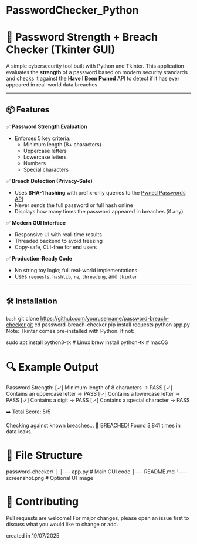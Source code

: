 # PasswordChecker_Python

# 🔐 Password Strength + Breach Checker (Tkinter GUI)

A simple cybersecurity tool built with Python and Tkinter. This application evaluates the **strength** of a password based on modern security standards and checks it against the **Have I Been Pwned** API to detect if it has ever appeared in real-world data breaches.

---

## 📦 Features

✅ **Password Strength Evaluation**  
- Enforces 5 key criteria:
  - Minimum length (8+ characters)
  - Uppercase letters
  - Lowercase letters
  - Numbers
  - Special characters

✅ **Breach Detection (Privacy-Safe)**  
- Uses **SHA-1 hashing** with prefix-only queries to the [Pwned Passwords API](https://haveibeenpwned.com/API/v3#SearchingPwnedPasswordsByRange)
- Never sends the full password or full hash online
- Displays how many times the password appeared in breaches (if any)

✅ **Modern GUI Interface**  
- Responsive UI with real-time results
- Threaded backend to avoid freezing
- Copy-safe, CLI-free for end users

✅ **Production-Ready Code**  
- No string toy logic; full real-world implementations
- Uses `requests`, `hashlib`, `re`, `threading`, and `tkinter`

---

## 🛠️ Installation

```bash```
git clone https://github.com/yourusername/password-breach-checker.git
cd password-breach-checker
pip install requests
python app.py
Note: Tkinter comes pre-installed with Python. If not:

sudo apt install python3-tk    # Linux
brew install python-tk         # macOS

# 🔍 Example Output

Password Strength:
[✓] Minimum length of 8 characters → PASS
[✓] Contains an uppercase letter → PASS
[✓] Contains a lowercase letter → PASS
[✓] Contains a digit → PASS
[✓] Contains a special character → PASS

➡️  Total Score: 5/5

Checking against known breaches...
🚨 BREACHED! Found 3,841 times in data leaks.
# 📁 File Structure
password-checker/
│
├── app.py           # Main GUI code
├── README.md
└── screenshot.png   # Optional UI image

# 🤝 Contributing
Pull requests are welcome! For major changes, please open an issue first to discuss what you would like to change or add.



created in 19/07/2025
